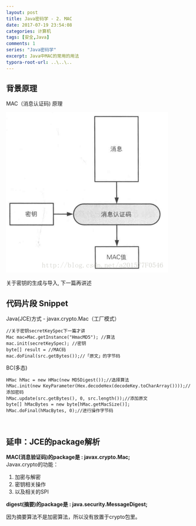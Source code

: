 ```yaml
---
layout: post
title: Java密码学 - 2. MAC
date: 2017-07-19 23:54:08
categories: 计算机
tags: [安全,Java] 
comments: 1
series: "Java密码学"
excerpt: Java中MAC的常用的用法
typora-root-url: ..\..\..
---
```



## 背景原理

MAC（消息认证码) 原理

![消息认证码](/assets/blog_res/20180227185209179.png)

关于密钥的生成与导入, 下一篇再讲述

## 代码片段 Snippet

Java(JCE)方式 - javax.crypto.Mac（工厂模式）

	//关于密钥secretKeySpec下一篇才讲
	Mac mac=Mac.getInstance("HmacMD5"); //算法
	mac.init(secretKeySpec); //密钥
	byte[] result = //MAC码
	mac.doFinal(src.getBytes());//「原文」的字节码

BC(多态)

    HMac hMac = new HMac(new MD5Digest());//选择算法
    hMac.init(new KeyParameter(Hex.decodeHex(decodeKey.toCharArray())));//添加密码
    hMac.update(src.getBytes(), 0, src.length());//添加原文
    byte[] hMacBytes = new byte[hMac.getMacSize()];
    hMac.doFinal(hMacBytes, 0);//进行操作字节码

<br>

## 延申：JCE的package解析

**MAC(消息验证码)的package是 :  javax.crypto.Mac;**  
Javax.crypto的功能： 

1. 加密与解密
2. 密钥相关操作
3. 以及相关的SPI   


**digest(摘要)的package是 : java.security.MessageDigest;**

因为摘要算法不是加密算法，所以没有放置于crypto包里。




